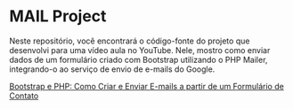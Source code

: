 # MAIL Project

Neste repositório, você encontrará o código-fonte do projeto que desenvolvi para uma vídeo aula no YouTube. Nele, mostro como enviar dados de um formulário criado com Bootstrap utilizando o PHP Mailer, integrando-o ao serviço de envio de e-mails do Google.

[Bootstrap e PHP: Como Criar e Enviar E-mails a partir de um Formulário de Contato ](https://youtu.be/OGS0SgwPg6w)